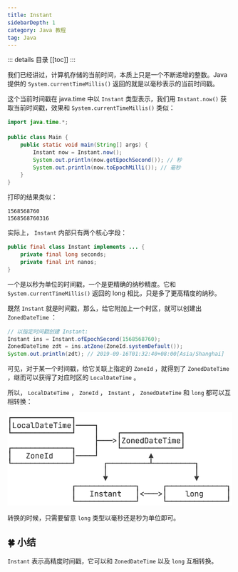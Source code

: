 ```yaml
---
title: Instant
sidebarDepth: 1
category: Java 教程
tag: Java
---
```


::: details 目录
[[toc]]
:::


我们已经讲过，计算机存储的当前时间，本质上只是一个不断递增的整数。Java 提供的 `System.currentTimeMillis()` 返回的就是以毫秒表示的当前时间戳。

这个当前时间戳在 java.time 中以 `Instant` 类型表示，我们用 `Instant.now()` 获取当前时间戳，效果和 `System.currentTimeMillis()` 类似：

```java
import java.time.*;

public class Main {
    public static void main(String[] args) {
        Instant now = Instant.now();
        System.out.println(now.getEpochSecond()); // 秒
        System.out.println(now.toEpochMilli()); // 毫秒
    }
}
```

打印的结果类似：

```
1568568760
1568568760316
```

实际上， `Instant` 内部只有两个核心字段：

```java
public final class Instant implements ... {
    private final long seconds;
    private final int nanos;
}
```


一个是以秒为单位的时间戳，一个是更精确的纳秒精度。它和 `System.currentTimeMillis()` 返回的 long 相比，只是多了更高精度的纳秒。

既然 `Instant` 就是时间戳，那么，给它附加上一个时区，就可以创建出 `ZonedDateTime` ：


```java
// 以指定时间戳创建 Instant:
Instant ins = Instant.ofEpochSecond(1568568760);
ZonedDateTime zdt = ins.atZone(ZoneId.systemDefault());
System.out.println(zdt); // 2019-09-16T01:32:40+08:00[Asia/Shanghai]
```

可见，对于某一个时间戳，给它关联上指定的 `ZoneId` ，就得到了 `ZonedDateTime` ，继而可以获得了对应时区的 `LocalDateTime` 。

所以， `LocalDateTime` ， `ZoneId` ， `Instant` ， `ZonedDateTime` 和 `long` 都可以互相转换：

![20221124092901](assets/20221124092901.png)

转换的时候，只需要留意 `long` 类型以毫秒还是秒为单位即可。


## 🍀 小结

`Instant` 表示高精度时间戳，它可以和 `ZonedDateTime` 以及 `long` 互相转换。




